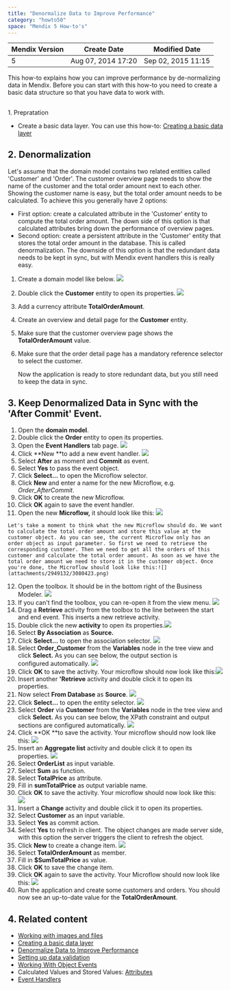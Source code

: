 ```yaml
---
title: "Denormalize Data to Improve Performance"
category: "howto50"
space: "Mendix 5 How-to's"
---
```

<table><thead><tr><th class="confluenceTh">Mendix Version</th><th class="confluenceTh">Create Date</th><th colspan="1" class="confluenceTh">Modified Date</th></tr></thead><tbody><tr><td class="confluenceTd">5</td><td class="confluenceTd">Aug 07, 2014 17:20</td><td colspan="1" class="confluenceTd">Sep 02, 2015 11:15</td></tr></tbody></table>



This how-to explains how you can improve performance by de-normalizing data in Mendix. Before you can start with this how-to you need to create a basic data structure so that you have data to work with.

## 
1. Prepratation

*   Create a basic data layer. You can use this how-to: [Creating a basic data layer](Creating+a+basic+data+layer)

## 2. Denormalization

Let's assume that the domain model contains two related entities called 'Customer' and 'Order'. The customer overview page needs to show the name of the customer and the total order amount next to each other. Showing the customer name is easy, but the total order amount needs to be calculated. To achieve this you generally have 2 options:

*   First option: create a calculated attribute in the 'Customer' entity to compute the total order amount. The down side of this option is that calculated attributes bring down the performance of overview pages.
*   Second option: create a persistent attribute in the 'Customer' entity that stores the total order amount in the database. This is called denormalization. The downside of this option is that the redundant data needs to be kept in sync, but with Mendix event handlers this is really easy.

1.  Create a domain model like below.
    ![](attachments/2949132/3080390.png)
2.  Double click the **Customer** entity to open its properties.
    ![](attachments/2949132/3080389.png)
3.  Add a currency attribute **TotalOrderAmount**.
4.  Create an overview and detail page for the **Customer** entity.
5.  Make sure that the customer overview page shows the **TotalOrderAmount** value.
6.  Make sure that the order detail page has a mandatory reference selector to select the customer.

    Now the application is ready to store redundant data, but you still need to keep the data in sync.

## 3\. Keep Denormalized Data in Sync with the 'After Commit' Event.

1.  Open the **domain model**.
2.  Double click the **Order** entity to open its properties.
3.  Open the **Event Handlers** tab page.
    ![](attachments/2949132/3080392.png)
4.  Click **New **to add a new event handler.
    ![](attachments/2949132/3080391.png)
5.  Select **After** as moment and **Commit** as event.
6.  Select **Yes** to pass the event object.
7.  Click **Select...** to open the Microflow selector.
8.  Click **New** and enter a name for the new Microflow, e.g. _Order_AfterCommit_.
9.  Click **OK** to create the new Microflow.
10.  Click **OK** again to save the event handler.
11.  Open the new **Microflow,** it should look like this:
    ![](attachments/2949132/3080394.png)

    Let's take a moment to think what the new Microflow should do. We want to calculate the total order amount and store this value at the customer object. As you can see, the current Microflow only has an order object as input parameter. So first we need to retrieve the corresponding customer. Then we need to get all the orders of this customer and calculate the total order amount. As soon as we have the total order amount we need to store it in the customer object. Once you're done, the Microflow should look like this:![](attachments/2949132/3080423.png)
12.  Open the toolbox. It should be in the bottom right of the Business Modeler.
    ![](attachments/2949132/3080393.png)
13.  If you can't find the toolbox, you can re-open it from the view menu.
    ![](attachments/2949132/3080380.png)
14.  Drag a **Retrieve** activity from the toolbox to the line between the start and end event. This inserts a new retrieve activity.
15.  Double click the new **activity** to open its properties.![](attachments/2949132/3080379.png)
16.  Select **By Association** as **Source.**
17.  Click **Select...** to open the association selector.
    ![](attachments/2949132/3080382.png)
18.  Select **Order_Customer** from the **Variables** node in the tree view and click **Select.** As you can see below, the output section is configured automatically.
    ![](attachments/2949132/3080381.png)
19.  Click **OK** to save the activity. Your microflow should now look like this:![](attachments/2949132/3080383.png)
20.  Insert another **'Retrieve** activity and double click it to open its properties.
21.  Now select **From Database** as **Source**.
    ![](attachments/2949132/3080385.png)
22.  Click **Select...** to open the entity selector.
    ![](attachments/2949132/3080386.png)
23.  Select **Order** via **Customer** from the **Variables** node in the tree view and click **Select.** As you can see below, the XPath constraint and output sections are configured automatically.
    ![](attachments/2949132/3080429.png)
24.  Click **OK **to save the activity. Your microflow should now look like this:
    ![](attachments/2949132/3080430.png)
25.  Insert an **Aggregate list** activity and double click it to open its properties.
    ![](attachments/2949132/3080428.png)
26.  Select **OrderList** as input variable.
27.  Select **Sum** as function.
28.  Select **TotalPrice** as attribute.
29.  Fill in **sumTotalPrice** as output variable name.
30.  Click **OK** to save the activity. Your microflow should now look like this:
    ![](attachments/2949132/3080425.png)
31.  Insert a **Change** activity and double click it to open its properties.
32.  Select **Customer** as an input variable.
33.  Select **Yes** as commit action.
34.  Select **Yes** to refresh in client. The object changes are made server side, with this option the server triggers the client to refresh the object.
35.  Click **New** to create a change item.
    ![](attachments/2949132/3080426.png)
36.  Select **TotalOrderAmount** as member.
37.  Fill in **$SumTotalPrice** as value.
38.  Click **OK** to save the change item.
39.  Click **OK** again to save the activity. Your Microflow should now look like this:
    ![](attachments/2949132/3080423.png)
40.  Run the application and create some customers and orders. You should now see an up-to-date value for the **TotalOrderAmount**.

## 4\. Related content

*   [Working with images and files](/howto50/Working+with+images+and+files)
*   [Creating a basic data layer](/howto50/Creating+a+basic+data+layer)
*   [Denormalize Data to Improve Performance](/howto50/Denormalize+Data+to+Improve+Performance)
*   [Setting up data validation](/howto50/Setting+up+data+validation)
*   [Working With Object Events](/howto50/Working+With+Object+Events)
*   Calculated Values and Stored Values: [Attributes](/refguide5/Attributes)
*   [Event Handlers](/refguide5/Event+Handlers)